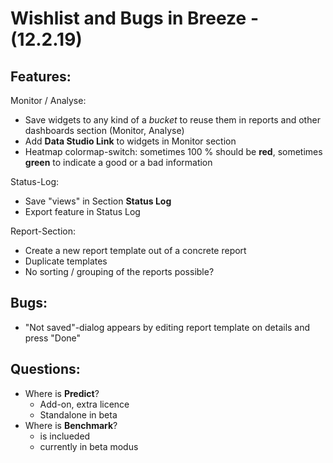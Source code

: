 
# Wishlist and Bugs in Breeze - (12.2.19)

## Features:
Monitor / Analyse:
* Save widgets to any kind of a _bucket_ to reuse them in reports and other dashboards section (Monitor, Analyse)
* Add **Data Studio Link** to widgets in Monitor section
* Heatmap colormap-switch: sometimes 100 % should be **red**, sometimes **green** to indicate a good or a bad information

Status-Log:
* Save "views" in Section **Status Log**
* Export feature in Status Log

Report-Section:
* Create a new report template out of a concrete report
* Duplicate templates
* No sorting / grouping of the reports possible? 

## Bugs:
* "Not saved"-dialog appears by editing report template on details and press "Done"

## Questions:
* Where is **Predict**?
	* Add-on, extra licence
	* Standalone in beta
* Where is **Benchmark**?
	* is inclueded
	* currently in beta modus 

<!--stackedit_data:
eyJoaXN0b3J5IjpbLTIwNDc3MTM5MjFdfQ==
-->
